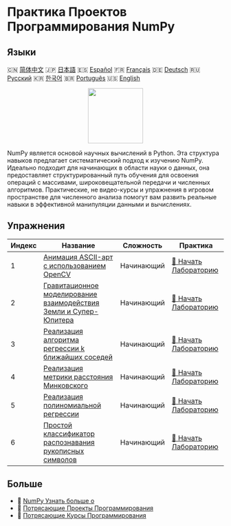 # Практика Проектов Программирования NumPy

## Языки

🇨🇳 [简体中文](README_zh.md) 🇯🇵 [日本語](README_ja.md) 🇪🇸 [Español](README_es.md) 🇫🇷 [Français](README_fr.md) 🇩🇪 [Deutsch](README_de.md) 🇷🇺 [Русский](README_ru.md) 🇰🇷 [한국어](README_ko.md) 🇧🇷 [Português](README_pt.md) 🇺🇸 [English](README.md) 

<div align="center">
<img width="128px" src="https://file.labex.io/path/gdqX0QgXsYjL.png">
</div>

NumPy является основой научных вычислений в Python. Эта структура навыков предлагает систематический подход к изучению NumPy. Идеально подходит для начинающих в области науки о данных, она предоставляет структурированный путь обучения для освоения операций с массивами, широковещательной передачи и численных алгоритмов. Практические, не видео-курсы и упражнения в игровом пространстве для численного анализа помогут вам развить реальные навыки в эффективной манипуляции данными и вычислениях.

## Упражнения

|   Индекс | Название                                                                                                                                                     | Сложность   | Практика                                                                                                             |
|----------|--------------------------------------------------------------------------------------------------------------------------------------------------------------|-------------|----------------------------------------------------------------------------------------------------------------------|
|        1 | [Анимация ASCII-арт с использованием OpenCV](https://labex.io/ru/courses/project-ascii-art-animation-with-opencv)                                            | Начинающий  | [🚀 Начать Лабораторию](https://labex.io/ru/courses/project-ascii-art-animation-with-opencv)                         |
|        2 | [Гравитационное моделирование взаимодействия Земли и Супер-Юпитера](https://labex.io/ru/courses/project-gravitational-simulation-of-earth-and-super-jupiter) | Начинающий  | [🚀 Начать Лабораторию](https://labex.io/ru/courses/project-gravitational-simulation-of-earth-and-super-jupiter)     |
|        3 | [Реализация алгоритма регрессии k ближайших соседей](https://labex.io/ru/courses/project-k-nearest-neighbors-regression-algorithm-implementation)            | Начинающий  | [🚀 Начать Лабораторию](https://labex.io/ru/courses/project-k-nearest-neighbors-regression-algorithm-implementation) |
|        4 | [Реализация метрики расстояния Минковского](https://labex.io/ru/courses/project-implementing-minkowski-distance-metric)                                      | Начинающий  | [🚀 Начать Лабораторию](https://labex.io/ru/courses/project-implementing-minkowski-distance-metric)                  |
|        5 | [Реализация полиномиальной регрессии](https://labex.io/ru/courses/project-polynomial-regression-implementation-and-application)                              | Начинающий  | [🚀 Начать Лабораторию](https://labex.io/ru/courses/project-polynomial-regression-implementation-and-application)    |
|        6 | [Простой классификатор распознавания рукописных символов](https://labex.io/ru/courses/project-simple-handwritten-character-recognition-classifier)           | Начинающий  | [🚀 Начать Лабораторию](https://labex.io/ru/courses/project-simple-handwritten-character-recognition-classifier)     |

## Больше

- 🔗 [NumPy Узнать больше о](https://labex.io/ru/skilltrees/numpy)
- 🔗 [Потрясающие Проекты Программирования](https://github.com/labex-labs/awesome-programming-projects)
- 🔗 [Потрясающие Курсы Программирования](https://github.com/labex-labs/awesome-programming-courses)


